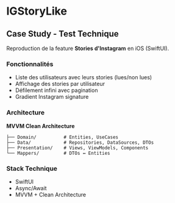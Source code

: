 # IGStoryLike

## Case Study - Test Technique

Reproduction de la feature **Stories d'Instagram** en iOS (SwiftUI).

### Fonctionnalités

- Liste des utilisateurs avec leurs stories (lues/non lues)
- Affichage des stories par utilisateur
- Défilement infini avec pagination
- Gradient Instagram signature

### Architecture

**MVVM Clean Architecture**

```
├── Domain/          # Entities, UseCases
├── Data/            # Repositories, DataSources, DTOs
├── Presentation/    # Views, ViewModels, Components
└── Mappers/         # DTOs ↔ Entities
```

### Stack Technique

- SwiftUI
- Async/Await
- MVVM + Clean Architecture
